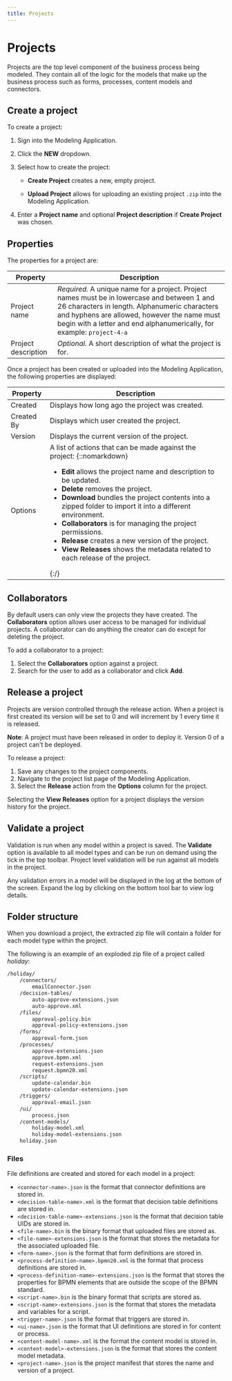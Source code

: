 ```yaml
---
title: Projects
--- 
```


# Projects

Projects are the top level component of the business process being modeled. They contain all of the logic for the models that make up the business process such as forms, processes, content models and connectors.

## Create a project

To create a project:

1. Sign into the Modeling Application.

2. Click the **NEW** dropdown.

3. Select how to create the project:

    * **Create Project** creates a new, empty project.

    * **Upload Project** allows for uploading an existing project `.zip` into the Modeling Application.

4. Enter a **Project name** and optional **Project description** if **Create Project** was chosen.

## Properties

The properties for a project are:

| Property | Description |
| -------- | ----------- |
| Project name | *Required.* A unique name for a project. Project names must be in lowercase and between 1 and 26 characters in length. Alphanumeric characters and hyphens are allowed, however the name must begin with a letter and end alphanumerically, for example: `project-4-a` |
| Project description | *Optional.* A short description of what the project is for. |

Once a project has been created or uploaded into the Modeling Application, the following properties are displayed:

| Property | Description |
| -------- | ----------- |
| Created | Displays how long ago the project was created. |
| Created By | Displays which user created the project. |
| Version | Displays the current version of the project. |
| Options | A list of actions that can be made against the project: {::nomarkdown}<ul><li><b>Edit</b> allows the project name and description to be updated.</li><li><b>Delete</b> removes the project.</li><li><b>Download</b> bundles the project contents into a zipped folder to import it into a different environment.</li><li><b>Collaborators</b> is for managing the project permissions.</li><li><b>Release</b> creates a new version of the project.</li><li><b>View Releases</b> shows the metadata related to each release of the project.</li></ul>{:/} |

## Collaborators

By default users can only view the projects they have created. The **Collaborators** option allows user access to be managed for individual projects. A collaborator can do anything the creator can do except for deleting the project.

To add a collaborator to a project:

1. Select the **Collaborators** option against a project.
2. Search for the user to add as a collaborator and click **Add**.

## Release a project

Projects are version controlled through the release action. When a project is first created its version will be set to 0 and will increment by 1 every time it is released.

**Note**: A project must have been released in order to deploy it. Version 0 of a project can't be deployed.

To release a project:

1. Save any changes to the project components.
2. Navigate to the project list page of the Modeling Application.
3. Select the **Release** action from the **Options** column for the project.

Selecting the **View Releases** option for a project displays the version history for the project.

## Validate a project

Validation is run when any model within a project is saved. The **Validate** option is available to all model types and can be run on demand using the tick in the top toolbar. Project level validation will be run against all models in the project.

Any validation errors in a model will be displayed in the log at the bottom of the screen. Expand the log by clicking on the bottom tool bar to view log details.

## Folder structure

When you download a project, the extracted zip file will contain a folder for each model type within the project.  

The following is an example of an exploded zip file of a project called *holiday*:

```bash
/holiday/
    /connectors/
        emailConnector.json
    /decision-tables/
        auto-approve-extensions.json
        auto-approve.xml
    /files/
        approval-policy.bin
        approval-policy-extensions.json	
    /forms/
        approval-form.json
    /processes/
        approve-extensions.json
        approve.bpmn.xml
        request-extensions.json
        request.bpmn20.xml
    /scripts/
        update-calendar.bin
        update-calendar-extensions.json
    /triggers/
        approval-email.json
    /ui/
        process.json
    /content-models/
        holiday-model.xml
        holiday-model-extensions.json
    holiday.json

```

### Files

File definitions are created and stored for each model in a project:

* `<connector-name>.json` is the format that connector definitions are stored in.  
* `<decision-table-name>.xml` is the format that decision table definitions are stored in.
* `<decision-table-name>-extensions.json` is the format that decision table UIDs are stored in.
* `<file-name>.bin` is the binary format that uploaded files are stored as.
* `<file-name>-extensions.json` is the format that stores the metadata for the associated uploaded file.
* `<form-name>.json` is the format that form definitions are stored in.
* `<process-definition-name>.bpmn20.xml` is the format that process definitions are stored in.
* `<process-definition-name>-extensions.json` is the format that stores the properties for BPMN elements that are outside the scope of the BPMN standard.
* `<script-name>.bin` is the binary format that scripts are stored as.
* `<script-name>-extensions.json` is the format that stores the metadata and variables for a script.
* `<trigger-name>.json` is the format that triggers are stored in.
* `<ui-name>.json` is the format that UI definitions are stored in for content or process.
* `<content-model-name>.xml` is the format the content model is stored in.
* `<content-model>-extensions.json` is the format that stores the content model metadata.
* `<project-name>.json` is the project manifest that stores the name and version of a project.

